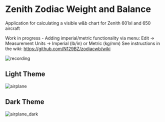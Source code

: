 # Zenith Zodiac Weight and Balance
Application for calculating a visible w&amp;b chart for Zenith 601xl and 650 aircraft

Work in progress - Adding imperial/metric functionality via menu: Edit -> Measurement Units -> Imperial (lb/in) or Metric (kg/mm)
See instructions in the wiki: https://github.com/N129BZ/zodiacwb/wiki

![recording](https://github.com/N129BZ/zodiacwb/assets/47579080/70228e52-7c08-4575-ada3-ed3d80455784)

## Light Theme
![airplane](https://github.com/N129BZ/zodiacwb/assets/47579080/35475433-9656-4a0c-93bb-f5adef0936b0)


## Dark Theme
![airplane_dark](https://github.com/N129BZ/zodiacwb/assets/47579080/c2bff495-794a-4b09-a5a9-68cc74162084)



